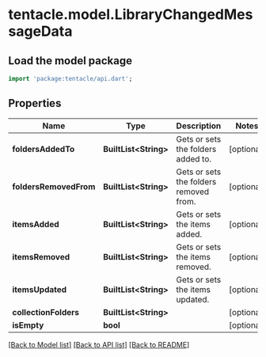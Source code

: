 # tentacle.model.LibraryChangedMessageData

## Load the model package
```dart
import 'package:tentacle/api.dart';
```

## Properties
Name | Type | Description | Notes
------------ | ------------- | ------------- | -------------
**foldersAddedTo** | **BuiltList&lt;String&gt;** | Gets or sets the folders added to. | [optional] 
**foldersRemovedFrom** | **BuiltList&lt;String&gt;** | Gets or sets the folders removed from. | [optional] 
**itemsAdded** | **BuiltList&lt;String&gt;** | Gets or sets the items added. | [optional] 
**itemsRemoved** | **BuiltList&lt;String&gt;** | Gets or sets the items removed. | [optional] 
**itemsUpdated** | **BuiltList&lt;String&gt;** | Gets or sets the items updated. | [optional] 
**collectionFolders** | **BuiltList&lt;String&gt;** |  | [optional] 
**isEmpty** | **bool** |  | [optional] 

[[Back to Model list]](../README.md#documentation-for-models) [[Back to API list]](../README.md#documentation-for-api-endpoints) [[Back to README]](../README.md)


